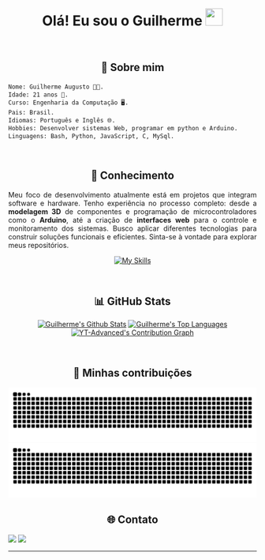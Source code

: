 <h1 align="center">Olá! Eu sou o Guilherme <img src="https://media.giphy.com/media/hvRJCLFzcasrR4ia7z/giphy.gif" width="35px" height="35px"></h1>
<br>

<h2 align="center"> 💬 Sobre mim</h2>



```
Nome: Guilherme Augusto 👨‍💻.
Idade: 21 anos 🎂.
Curso: Engenharia da Computação 🖥️.
Pais: Brasil.
Idiomas: Português e Inglês 🌐.
Hobbies: Desenvolver sistemas Web, programar em python e Arduino.
Linguagens: Bash, Python, JavaScript, C, MySql.

```

<br>
     
<div>
<h2 align="center">📖 Conhecimento</h2>
</div>
<div align="center">
<p align="justify">
Meu foco de desenvolvimento atualmente está em projetos que integram software e hardware. Tenho experiência no processo completo: desde a <strong>modelagem 3D</strong> de componentes e programação de microcontroladores como o <strong>Arduino</strong>, até a criação de <strong>interfaces web</strong> para o controle e monitoramento dos sistemas. Busco aplicar diferentes tecnologias para construir soluções funcionais e eficientes. Sinta-se à vontade para explorar meus repositórios.
</p>
<p align = "center">
     <a href="https://skillicons.dev">
        <img src="https://skillicons.dev/icons?i=bash,linux,git,github,azure,mysql,firebase,nodejs,py,c,php,html,css,js,bootstrap,tailwind,figma,arduino,&perline=9"alt="My Skills"/> 
    </a>
</p>
</div>
<br>

<h2 align = "center">📊 GitHub Stats</h2>
<div> 
<p align = "center">
  <a href="https://github.com/gui200428"><img alt="Guilherme's Github Stats" src="https://github-readme-stats.vercel.app/api?username=gui200428&theme=tokyonight&hide_border=false&include_all_commits=true&count_private=true" height="192px"/></a>
  <a href="https://github.com/gui200428"><img alt="Guilherme's Top Languages" src="https://github-readme-streak-stats.herokuapp.com/?user=gui200428&theme=tokyonight&hide_border=false" height="192px"/></a>
  <a href="https://github.com/gui200428"><img alt="YT-Advanced's Contribution Graph" src="https://github-readme-stats.vercel.app/api/top-langs/?username=gui200428&theme=tokyonight&hide_border=false&include_all_commits=true&count_private=true&layout=compact"  height="192px" /></a>
</p>
</div>
<br>
<h2 align="center">🐍 Minhas contribuições</h2>

![](https://raw.githubusercontent.com/gui200428/gui200428/output/github-contribution-grid-snake-dark.svg#gh-dark-mode-only)
![](https://raw.githubusercontent.com/gui200428/gui200428/output/github-contribution-grid-snake.svg#gh-light-mode-only)
<br>

<h2 align="center"> 🌐 Contato</h2>
<a href="https://discord.gg/gui200428"><img src="https://img.shields.io/badge/Discord-%237289DA.svg?logo=discord&logoColor=white"/></a>
<a href="https://instagram.com/gui200428"><img src="https://img.shields.io/badge/Instagram-%23E4405F.svg?logo=Instagram&logoColor=white"/></a>

<br/>
<hr/>
